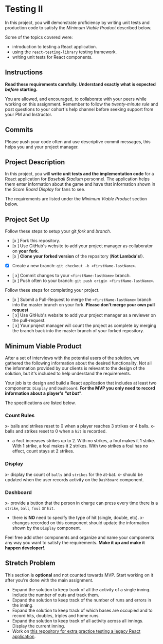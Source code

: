 # Testing II

In this project, you will demonstrate proficiency by writing unit tests and production code to satisfy the _Minimum Viable Product_ described below.

Some of the topics covered were:

- introduction to testing a React application.
- using the `react-testing-library` testing framework.
- writing unit tests for React components.

## Instructions

**Read these requirements carefully. Understand exactly what is expected _before_ starting.**

You are allowed, and encouraged, to collaborate with your peers while working on this assignment. Remember to follow the _twenty-minute rule_ and post questions to your cohort's help channel before seeking support from your PM and Instructor.

## Commits

Please push your code often and use descriptive commit messages, this helps you and your project manager.

## Project Description

In this project, you will **write unit tests and the implementation code** for a React application for _Baseball Stadium_ personnel. The application helps them enter information about the game and have that information shown in the _Score Board Display_ for fans to see.

The requirements are listed under the _Minimum Viable Product_ section below.

## Project Set Up

Follow these steps to setup your git _fork_ and _branch_.

- [x ] Fork this repository.
- [x ] Use GitHub's website to add your project manager as collaborator on **your fork**.
- [x ] **Clone your forked version** of the repository (**Not Lambda's**!).
- [x] Create a new branch: `git checkout -b <firstName-lastName>`.
- [ x] Commit changes to your `<firstName-lastName>` branch.
- [x ] Push often to your branch: `git push origin <firstName-lastName>`.

Follow these steps for completing your project.

- [x ] Submit a Pull-Request to merge the `<firstName-lastName>` branch into the master branch on your fork. **Please don't merge your own pull request**
- [ x] Use GitHub's website to add your project manager as a reviewer on the pull-request.
- [ x] Your project manager will count the project as complete by merging the branch back into the master branch of your forked repository.

## Minimum Viable Product

After a set of interviews with the potential users of the solution, we gathered the following information about the desired functionality. Not all the information provided by our clients is relevant to the design of the solution, but it's included to help understand the requirements.

Your job is to design and build a React application that includes at least two components: `Display` and `Dashboard`. **For the MVP you only need to record information about a player's _"at bat"_**.

The specifications are listed below.

### Count Rules

x- balls and strikes reset to 0 when a player reaches 3 strikes or 4 balls.
x- balls and strikes reset to 0 when a `hit` is recorded.

- a `foul` increases strikes up to 2. With no strikes, a foul makes it 1 strike. With 1 strike, a foul makes it 2 strikes. With two strikes a foul has no effect, count stays at 2 strikes.

### Display

x- display the count of `balls` and `strikes` for the at-bat.
x- should be updated when the user records activity on the `Dashboard` component.

### Dashboard

x- provide a button that the person in charge can press every time there is a `strike`, `ball`, `foul` or `hit`.

- there is **NO** need to specify the type of hit (single, double, etc).
  x- changes recorded on this component should update the information shown by the `Display` component.

Feel free add other components and organize and name your components any way you want to satisfy the requirements. **Make it up and make it happen developer!**.

## Stretch Problem

This section is **optional** and not counted towards MVP. Start working on it after you're done with the main assignment.

- Expand the solution to keep track of all the activity of a single inning. Include the number of outs and track them.
- Expand the solution to keep track of the number of runs and errors in the inning.
- Expand the solution to keep track of which bases are occupied and to record hits, doubles, triples and home runs.
- Expand the solution to keep track of all activity across all innings. Display the current inning.
- Work on [this repository for extra practice testing a legacy React application](https://github.com/LambdaSchool/React-Testing).

